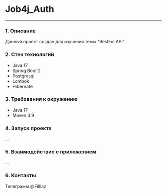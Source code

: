 # Job4j_Auth
___

### 1. Описание
Данный проект создан для изучения темы "RestFul API"

### 2. Стек технологий
- Java 17
- Spring Boot 2
- Postgresql
- Lombok
- Hibernate

### 3. Требования к окружению
- Java 17
- Maven 3.9

### 4. Запуск проекта
...

### 5. Взаимодействие с приложением
...

### 6. Контакты
Телеграмм @Filllaz